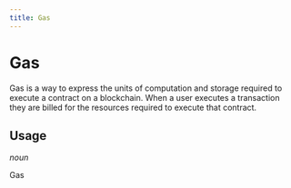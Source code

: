 ```yaml
---
title: Gas
---
```


# Gas

Gas is a way to express the units of computation and storage required to execute a contract on a blockchain. When a user executes a transaction they are billed for the resources required to execute that contract.

## Usage

_noun_

Gas